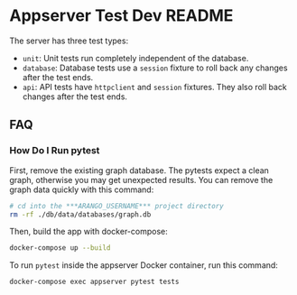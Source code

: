 # Appserver Test Dev README

The server has three test types:

- `unit`: Unit tests run completely independent of the database.
- `database`: Database tests use a `session` fixture to roll back any changes
  after the test ends.
- `api`: API tests have `httpclient` and `session` fixtures. They also roll back
  changes after the test ends.

## FAQ

### How Do I Run pytest

First, remove the existing graph database. The pytests expect a clean graph, otherwise you may get unexpected results. You can remove the graph data quickly with this command:

```bash
# cd into the ***ARANGO_USERNAME*** project directory
rm -rf ./db/data/databases/graph.db
```

Then, build the app with docker-compose:

```bash
docker-compose up --build
```

To run `pytest` inside the appserver Docker container, run this command:

```bash
docker-compose exec appserver pytest tests
```
